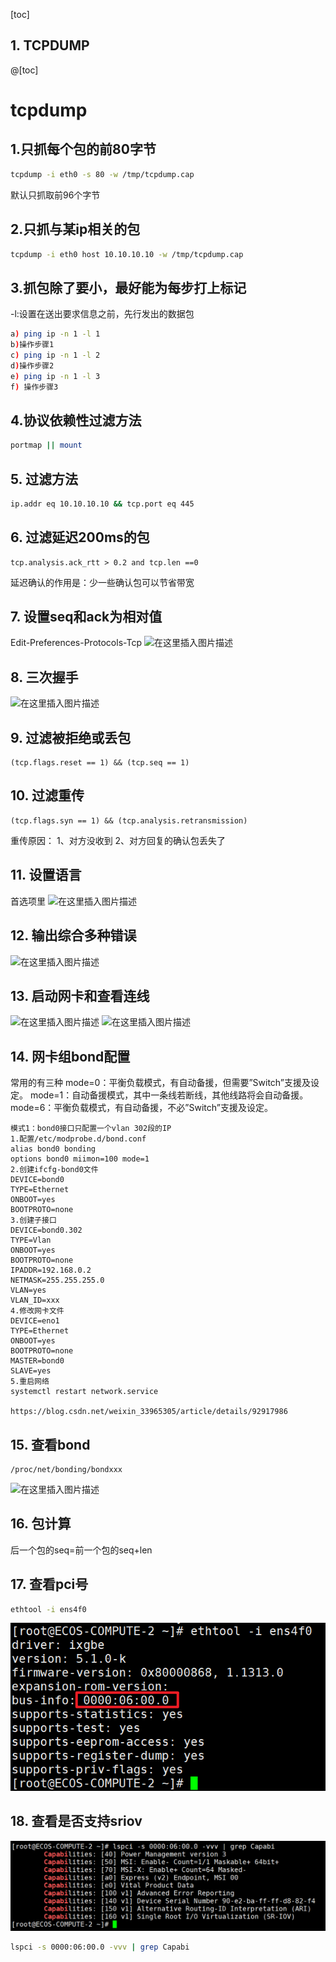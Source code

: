 [toc]

## 1. TCPDUMP

@[toc]

# tcpdump

## 1.只抓每个包的前80字节

```bash
tcpdump -i eth0 -s 80 -w /tmp/tcpdump.cap
```

默认只抓取前96个字节

## 2.只抓与某ip相关的包

```bash
tcpdump -i eth0 host 10.10.10.10 -w /tmp/tcpdump.cap
```

## 3.抓包除了要小，最好能为每步打上标记

-l:设置在送出要求信息之前，先行发出的数据包

```bash
a) ping ip -n 1 -l 1
b)操作步骤1
c) ping ip -n 1 -l 2
d)操作步骤2
e) ping ip -n 1 -l 3
f) 操作步骤3
```

## 4.协议依赖性过滤方法

```bash
portmap || mount
```

## 5. 过滤方法

```bash
ip.addr eq 10.10.10.10 && tcp.port eq 445
```

## 6. 过滤延迟200ms的包

```
tcp.analysis.ack_rtt > 0.2 and tcp.len ==0
```

延迟确认的作用是：少一些确认包可以节省带宽

## 7. 设置seq和ack为相对值

Edit-Preferences-Protocols-Tcp
![在这里插入图片描述](https://img-blog.csdnimg.cn/ffafe4997c2a40488b8f25b03923177c.png)

## 8. 三次握手

![在这里插入图片描述](https://img-blog.csdnimg.cn/8eca324f669c45c8a8b6d4a33be511cf.png)

## 9. 过滤被拒绝或丢包

```
(tcp.flags.reset == 1) && (tcp.seq == 1)
```

## 10. 过滤重传

```
(tcp.flags.syn == 1) && (tcp.analysis.retransmission)
```

重传原因：
1、对方没收到
2、对方回复的确认包丢失了

## 11. 设置语言

首选项里
![在这里插入图片描述](https://img-blog.csdnimg.cn/c189e795a90b426fb885f27e75cd7d4d.png)

## 12. 输出综合多种错误

![在这里插入图片描述](https://img-blog.csdnimg.cn/08f222714aa644dca1db096239b6e399.png)

## 13.  启动网卡和查看连线

![在这里插入图片描述](https://img-blog.csdnimg.cn/2bf5e970771c43339785aed31ce509ed.png)
![在这里插入图片描述](https://img-blog.csdnimg.cn/731c089a155140998d5312171a25b1e0.png)

## 14. 网卡组bond配置

常用的有三种
mode=0：平衡负载模式，有自动备援，但需要”Switch”支援及设定。
mode=1：自动备援模式，其中一条线若断线，其他线路将会自动备援。
mode=6：平衡负载模式，有自动备援，不必”Switch”支援及设定。

```
模式1：bond0接口只配置一个vlan 302段的IP
1.配置/etc/modprobe.d/bond.conf
alias bond0 bonding
options bond0 miimon=100 mode=1
2.创建ifcfg-bond0文件
DEVICE=bond0
TYPE=Ethernet
ONBOOT=yes
BOOTPROTO=none
3.创建子接口
DEVICE=bond0.302
TYPE=Vlan
ONBOOT=yes
BOOTPROTO=none
IPADDR=192.168.0.2
NETMASK=255.255.255.0
VLAN=yes
VLAN_ID=xxx
4.修改网卡文件
DEVICE=eno1
TYPE=Ethernet
ONBOOT=yes
BOOTPROTO=none
MASTER=bond0
SLAVE=yes
5.重启网络
systemctl restart network.service

https://blog.csdn.net/weixin_33965305/article/details/92917986
```

## 15. 查看bond

```
/proc/net/bonding/bondxxx
```

![在这里插入图片描述](https://img-blog.csdnimg.cn/dbf2ccd1706c4d55ba15ab7602f82c06.png)

## 16. 包计算

后一个包的seq=前一个包的seq+len

## 17. 查看pci号

```bash
ethtool -i ens4f0
```

![1676512281364](image/tcpdump/1676512281364.png)

## 18. 查看是否支持sriov

![1676512370230](image/tcpdump/1676512370230.png)

```bash
lspci -s 0000:06:00.0 -vvv | grep Capabi
```

